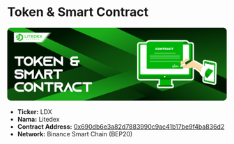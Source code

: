 # Token & Smart Contract

![](../.gitbook/assets/15.-token-_-smart-contract%20%282%29%20%281%29.svg)

* **Ticker:** LDX
* **Nama:** Litedex
* **Contract Address:** [0x690db6e3a82d7883990c9ac41b17be9f4ba836d2](https://bscscan.com/token/0x690db6e3a82d7883990c9ac41b17be9f4ba836d2)
* **Network:** Binance Smart Chain \(BEP20\) 

